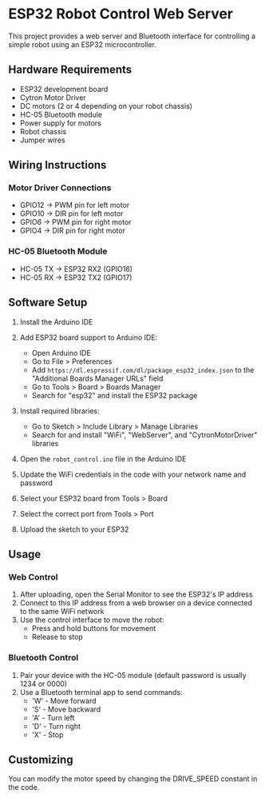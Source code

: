 # ESP32 Robot Control Web Server

This project provides a web server and Bluetooth interface for controlling a simple robot using an ESP32 microcontroller.

## Hardware Requirements

- ESP32 development board
- Cytron Motor Driver
- DC motors (2 or 4 depending on your robot chassis)
- HC-05 Bluetooth module
- Power supply for motors
- Robot chassis
- Jumper wires

## Wiring Instructions

### Motor Driver Connections
- GPIO12 -> PWM pin for left motor
- GPIO10 -> DIR pin for left motor
- GPIO6 -> PWM pin for right motor
- GPIO4 -> DIR pin for right motor

### HC-05 Bluetooth Module
- HC-05 TX -> ESP32 RX2 (GPIO16)
- HC-05 RX -> ESP32 TX2 (GPIO17)

## Software Setup

1. Install the Arduino IDE
2. Add ESP32 board support to Arduino IDE:
   - Open Arduino IDE
   - Go to File > Preferences
   - Add `https://dl.espressif.com/dl/package_esp32_index.json` to the "Additional Boards Manager URLs" field
   - Go to Tools > Board > Boards Manager
   - Search for "esp32" and install the ESP32 package

3. Install required libraries:
   - Go to Sketch > Include Library > Manage Libraries
   - Search for and install "WiFi", "WebServer", and "CytronMotorDriver" libraries

4. Open the `robot_control.ino` file in the Arduino IDE
5. Update the WiFi credentials in the code with your network name and password
6. Select your ESP32 board from Tools > Board
7. Select the correct port from Tools > Port
8. Upload the sketch to your ESP32

## Usage

### Web Control
1. After uploading, open the Serial Monitor to see the ESP32's IP address
2. Connect to this IP address from a web browser on a device connected to the same WiFi network
3. Use the control interface to move the robot:
   - Press and hold buttons for movement
   - Release to stop

### Bluetooth Control
1. Pair your device with the HC-05 module (default password is usually 1234 or 0000)
2. Use a Bluetooth terminal app to send commands:
   - 'W' - Move forward
   - 'S' - Move backward
   - 'A' - Turn left
   - 'D' - Turn right
   - 'X' - Stop

## Customizing

You can modify the motor speed by changing the DRIVE_SPEED constant in the code. 
